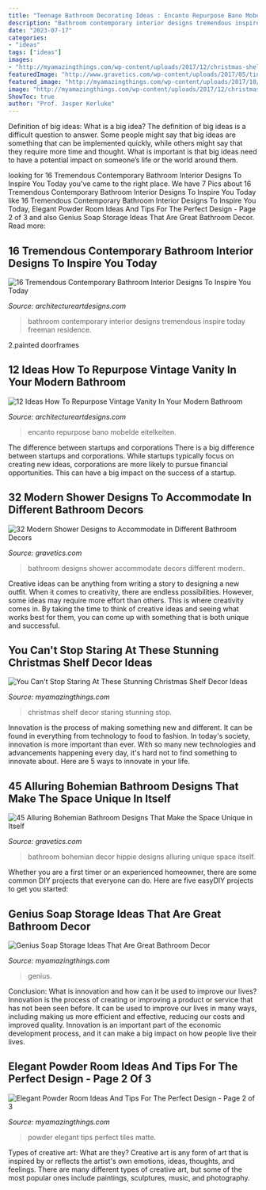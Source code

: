 ```yaml
---
title: "Teenage Bathroom Decorating Ideas : Encanto Repurpose Bano Mobelde Eitelkeiten"
description: "Bathroom contemporary interior designs tremendous inspire today freeman residence"
date: "2023-07-17"
categories:
- "ideas"
tags: ["ideas"]
images:
- "http://myamazingthings.com/wp-content/uploads/2017/12/christmas-shelf-decor-3-.jpg"
featuredImage: "http://www.gravetics.com/wp-content/uploads/2017/05/tiny-bathroom-designs.jpg"
featured_image: "http://myamazingthings.com/wp-content/uploads/2017/10/powder-room-7-.jpg"
image: "http://myamazingthings.com/wp-content/uploads/2017/12/christmas-shelf-decor-3-.jpg"
ShowToc: true
author: "Prof. Jasper Kerluke"
---
```



Definition of big ideas: What is a big idea?
The definition of big ideas is a difficult question to answer. Some people might say that big ideas are something that can be implemented quickly, while others might say that they require more time and thought. What is important is that big ideas need to have a potential impact on someone’s life or the world around them.

	

		
looking for 16 Tremendous Contemporary Bathroom Interior Designs To Inspire You Today you've came to the right place. We have 7 Pics about 16 Tremendous Contemporary Bathroom Interior Designs To Inspire You Today like 16 Tremendous Contemporary Bathroom Interior Designs To Inspire You Today, Elegant Powder Room Ideas And Tips For The Perfect Design - Page 2 of 3 and also Genius Soap Storage Ideas That Are Great Bathroom Decor. Read more:
		
    
## 16 Tremendous Contemporary Bathroom Interior Designs To Inspire You Today

<img loading=lazy src="https://www.architectureartdesigns.com/wp-content/uploads/2015/04/16-Tremendous-Contemporary-Bathroom-Interior-Designs-To-Inspire-You-Today-11-630x869.jpg" onerror="this.onerror=null;this.src='https://tse4.mm.bing.net/th?id=OIP.XRky9BEN3xEwU8rkF9SIkQHaKN&amp;pid=15.1';" alt="16 Tremendous Contemporary Bathroom Interior Designs To Inspire You Today">

_Source: architectureartdesigns.com_

>bathroom contemporary interior designs tremendous inspire today freeman residence. 

	

2.painted doorframes

    
## 12 Ideas How To Repurpose Vintage Vanity In Your Modern Bathroom

<img loading=lazy src="https://www.architectureartdesigns.com/wp-content/uploads/2015/08/423.jpg" onerror="this.onerror=null;this.src='https://tse1.mm.bing.net/th?id=OIP.FpTY1gVBr3icPLzdLmj4ZgHaFt&amp;pid=15.1';" alt="12 Ideas How To Repurpose Vintage Vanity In Your Modern Bathroom">

_Source: architectureartdesigns.com_

>encanto repurpose bano mobelde eitelkeiten. 

	

The difference between startups and corporations
There is a big difference between startups and corporations. While startups typically focus on creating new ideas, corporations are more likely to pursue financial opportunities. This can have a big impact on the success of a startup.

    
## 32 Modern Shower Designs To Accommodate In Different Bathroom Decors

<img loading=lazy src="http://www.gravetics.com/wp-content/uploads/2017/05/tiny-bathroom-designs.jpg" onerror="this.onerror=null;this.src='https://tse2.mm.bing.net/th?id=OIP.LgVk7oAPjtOBylVqzhmxBAHaJ5&amp;pid=15.1';" alt="32 Modern Shower Designs to Accommodate in Different Bathroom Decors">

_Source: gravetics.com_

>bathroom designs shower accommodate decors different modern. 

	

Creative ideas can be anything from writing a story to designing a new outfit. When it comes to creativity, there are endless possibilities. However, some ideas may require more effort than others. This is where creativity comes in. By taking the time to think of creative ideas and seeing what works best for them, you can come up with something that is both unique and successful.

    
## You Can&#039;t Stop Staring At These Stunning Christmas Shelf Decor Ideas

<img loading=lazy src="http://myamazingthings.com/wp-content/uploads/2017/12/christmas-shelf-decor-3-.jpg" onerror="this.onerror=null;this.src='https://tse2.mm.bing.net/th?id=OIP.NTDYbDqkbJcmVIQpa7wydwHaLH&amp;pid=15.1';" alt="You Can&#039;t Stop Staring At These Stunning Christmas Shelf Decor Ideas">

_Source: myamazingthings.com_

>christmas shelf decor staring stunning stop. 

	

Innovation is the process of making something new and different. It can be found in everything from technology to food to fashion. In today's society, innovation is more important than ever. With so many new technologies and advancements happening every day, it's hard not to find something to innovate about. Here are 5 ways to innovate in your life.

    
## 45 Alluring Bohemian Bathroom Designs That Make The Space Unique In Itself

<img loading=lazy src="http://www.gravetics.com/wp-content/uploads/2017/08/Hippie-Style-Bathroom-Decor.jpg" onerror="this.onerror=null;this.src='https://tse4.mm.bing.net/th?id=OIP.7H1I_-4SU6lpr3aTCCkSUQHaLH&amp;pid=15.1';" alt="45 Alluring Bohemian Bathroom Designs That Make the Space Unique in Itself">

_Source: gravetics.com_

>bathroom bohemian decor hippie designs alluring unique space itself. 

	

Whether you are a first timer or an experienced homeowner, there are some common DIY projects that everyone can do. Here are five easyDIY projects to get you started:

    
## Genius Soap Storage Ideas That Are Great Bathroom Decor

<img loading=lazy src="https://myamazingthings.com/wp-content/uploads/2017/08/soap-storage-ideas-2.jpg" onerror="this.onerror=null;this.src='https://tse3.mm.bing.net/th?id=OIP.RDDyhPPz6T8RcvH3QWLNuAHaLG&amp;pid=15.1';" alt="Genius Soap Storage Ideas That Are Great Bathroom Decor">

_Source: myamazingthings.com_

>genius. 

	

Conclusion: What is innovation and how can it be used to improve our lives?
Innovation is the process of creating or improving a product or service that has not been seen before. It can be used to improve our lives in many ways, including making us more efficient and effective, reducing our costs and improved quality. Innovation is an important part of the economic development process, and it can make a big impact on how people live their lives.

    
## Elegant Powder Room Ideas And Tips For The Perfect Design - Page 2 Of 3

<img loading=lazy src="http://myamazingthings.com/wp-content/uploads/2017/10/powder-room-7-.jpg" onerror="this.onerror=null;this.src='https://tse2.mm.bing.net/th?id=OIP.8J4nhn_kVgvK36UUcQZuwgHaLH&amp;pid=15.1';" alt="Elegant Powder Room Ideas And Tips For The Perfect Design - Page 2 of 3">

_Source: myamazingthings.com_

>powder elegant tips perfect tiles matte. 

	

Types of creative art: What are they?
Creative art is any form of art that is inspired by or reflects the artist's own emotions, ideas, thoughts, and feelings. There are many different types of creative art, but some of the most popular ones include paintings, sculptures, music, and photography.

